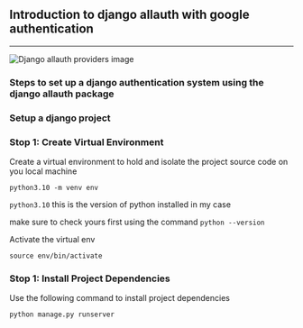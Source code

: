 ## Introduction to django allauth with google authentication 
---
![Django allauth providers image](https://images.pexels.com/photos/262367/pexels-photo-262367.jpeg?auto=compress&cs=tinysrgb&w=1260&h=750&dpr=1)

### Steps to set up a django authentication system using the django allauth package

### Setup a django project

### Stop 1: Create Virtual Environment

Create a virtual environment to hold and isolate the project source code on you local machine

```python3.10 -m venv env```

```python3.10``` this is the version of python installed in my case

make sure to check yours first using the command ```python --version```

Activate the virtual env

```source env/bin/activate``` 

### Stop 1: Install Project Dependencies

Use the following command to install project dependencies





```python manage.py runserver```

